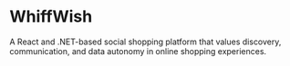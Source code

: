 # WhiffWish

A React and .NET-based social shopping platform that values discovery, communication, and data autonomy in online shopping experiences.